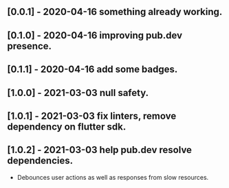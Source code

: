 ## [0.0.1] - 2020-04-16 something already working.
## [0.1.0] - 2020-04-16 improving pub.dev presence.
## [0.1.1] - 2020-04-16 add some badges.
## [1.0.0] - 2021-03-03 null safety.
## [1.0.1] - 2021-03-03 fix linters, remove dependency on flutter sdk.
## [1.0.2] - 2021-03-03 help pub.dev resolve dependencies.

* Debounces user actions as well as responses from slow resources.
